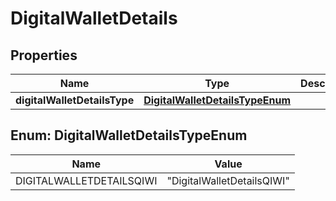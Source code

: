 # DigitalWalletDetails

## Properties
Name | Type | Description | Notes
------------ | ------------- | ------------- | -------------
**digitalWalletDetailsType** | [**DigitalWalletDetailsTypeEnum**](#DigitalWalletDetailsTypeEnum) |  | 

<a name="DigitalWalletDetailsTypeEnum"></a>
## Enum: DigitalWalletDetailsTypeEnum
Name | Value
---- | -----
DIGITALWALLETDETAILSQIWI | &quot;DigitalWalletDetailsQIWI&quot;
